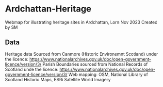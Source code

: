 # Ardchattan-Heritage
Webmap for illustrating heritage sites in Ardchattan, Lorn Nov 2023
Created by SM
## Data
Heritage data Sourced from Canmore (Historic Environemnt Scotland) under the licence: https://www.nationalarchives.gov.uk/doc/open-government-licence/version/3/
Parish Boundaries sourced from National Records of Scotland unde the licence: https://www.nationalarchives.gov.uk/doc/open-government-licence/version/3/
Web mapping: OSM, National Library of Scotland Historic Maps, ESRi Satellite World Imagery
